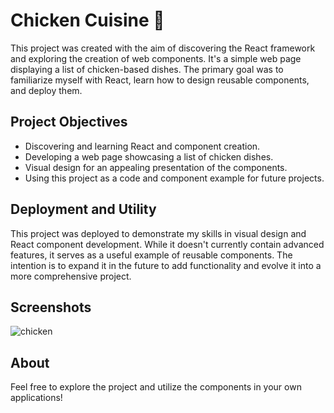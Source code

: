 # Chicken Cuisine 🍗

This project was created with the aim of discovering the React framework and exploring the creation of web components. It's a simple web page displaying a list of chicken-based dishes. The primary goal was to familiarize myself with React, learn how to design reusable components, and deploy them.

## Project Objectives

- Discovering and learning React and component creation.
- Developing a web page showcasing a list of chicken dishes.
- Visual design for an appealing presentation of the components.
- Using this project as a code and component example for future projects.

## Deployment and Utility 

This project was deployed to demonstrate my skills in visual design and React component development. While it doesn't currently contain advanced features, it serves as a useful example of reusable components. The intention is to expand it in the future to add functionality and evolve it into a more comprehensive project.

## Screenshots
![chicken](https://github.com/YD-SavvyDev/Chicken-project/blob/main/Screenshots/chicken.png)

## About


Feel free to explore the project and utilize the components in your own applications!
